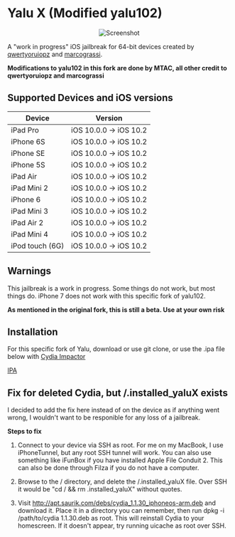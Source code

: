 # Yalu X (Modified yalu102)

<p align="center">
  <img src="https://github.com/waldyr/Sublime-Installer/blob/master/sublime_text.png?raw=true" alt="Screenshot"/>
</p>

A "work in progress" iOS jailbreak for 64-bit devices created by [qwertyoruiopz](https://twitter.com/qwertyoruiopz) and [marcograssi](marcograss).

**Modifications to yalu102 in this fork are done by MTAC, all other credit to qwertyoruiopz and marcograssi**

## Supported Devices and iOS versions

| Device | Version |
|---------|----------|
| iPad Pro  | iOS 10.0.0 -> iOS 10.2 |
| iPhone 6S  | iOS 10.0.0 -> iOS 10.2 |
| iPhone SE  | iOS 10.0.0 -> iOS 10.2 |
| iPhone 5S  | iOS 10.0.0 -> iOS 10.2 |
| iPad Air| iOS 10.0.0 -> iOS 10.2 |
| iPad Mini 2| iOS 10.0.0 -> iOS 10.2 |
| iPhone 6  | iOS 10.0.0 -> iOS 10.2 |
| iPad Mini 3| iOS 10.0.0 -> iOS 10.2 |
| iPad Air 2| iOS 10.0.0 -> iOS 10.2 |
| iPad Mini 4 | iOS 10.0.0 -> iOS 10.2 |
| iPod touch (6G)  | iOS 10.0.0 -> iOS 10.2 |

## Warnings

This jailbreak is a work in progress. Some things do not work, but most things do. iPhone 7 does not work with this specific fork of yalu102.

**As mentioned in the original fork, this is still a beta. Use at your own risk**

## Installation

For this specific fork of Yalu, download or use git clone, or use the .ipa file below with [Cydia Impactor](http://www.cydiaimpactor.com/)

[IPA](https://github.com/MTAC-Research/Yalu-X/raw/master/IPA/Yalu%20X%20Beta%203.ipa)

## Fix for deleted Cydia, but /.installed_yaluX exists

I decided to add the fix here instead of on the device as if anything went wrong, I wouldn't want to be responible for any loss of a jailbreak.

**Steps to fix**

1. Connect to your device via SSH as root. For me on my MacBook, I use iPhoneTunnel, but any root SSH tunnel will work. You can also use something like iFunBox if you have installed Apple File Conduit 2. This can also be done through Filza if you do not have a computer. 

2. Browse to the / directory, and delete the /.installed_yaluX file. Over SSH it would be "cd / && rm .installed_yaluX" without quotes.

3. Visit http://apt.saurik.com/debs/cydia_1.1.30_iphoneos-arm.deb and download it. Place it in a directory you can remember, then run dpkg -i /path/to/cydia 1.1.30.deb as root. This will reinstall Cydia to your homescreen. If it doesn't appear, try running uicache as root over SSH. 
